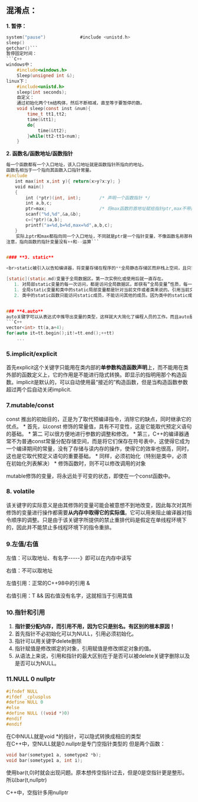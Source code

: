
## 混淆点：

**1. 
暂停：**
```C
system("pause")             #include <unistd.h>
sleep()
getchar()```
暂停固定时间：
```C++
windows中：
    #include<windows.h>
    Sleep(unsigned int &);
linux下：
    #include<unistd.h>
    sleep(int seconds);
    自定义：
    通过初始化两个tm结构体，然后不断相减，直至等于要暂停的数。
    void sleep(const inst &num){
        time_t tt1,tt2;
        time(&tt1);
        do{
            time(&tt2);
        }while(tt2-tt1<num);
    }   
```

**2. 函数名/函数地址/函数指针**
```C
每一个函数都有一个入口地址，该入口地址就是函数指针所指向的地址。
函数名相当于一个指向其函数入口指针常量。
#include
　　int max(int x,int y){ return(x>y?x:y); }
　　void main()
　　{
    　　int (*ptr)(int, int);       /* 声明一个函数指针 */
    　　int a,b,c;
    　　ptr=max;                    /* 将max函数的首地址赋给指针ptr,max不带括号和参数，max代表函数的首地址 */
    　　scanf("%d,%d",&a,&b);
    　　c=(*ptr)(a,b);
    　　printf("a=%d,b=%d,max=%d",a,b,c);
　　}
　  实际上ptr和max都指向同一个入口地址，不同就是ptr是一个指针变量，不像函数名称那样是死的，它可以指向任何函数
注意，指向函数的指针变量没有++和--运算```


#### **3. static**

<br>static被引入以告知编译器，将变量存储在程序的**全局静态存储区而非栈上空间，且只实例化一次(故编译器用一个bool对象每次判断是否已经实例化)**。

[static](static.md)变量于全局数据区。第一次实例化或使用后就一直存在。
   1. 对局部static变量的每一次访问，都是访问全局数据区。即获有“全局变量”性质，每一次改变都是全局数据区的改变。
   1. 全局static变量和类中的static局部变量都是针对当前文件或者类来说的。引用当前文件或者实例化类时，可以有同名而不冲突。**因为针对当前文件、类，对其他文件或者类不可见**
   2. 类中的static函数只能访问static成员，不能访问其他的成员。因为类中的static成员是类有的，而不是实例特有。


### **4.auto**
auto关键字可以从表达式中推导出变量的类型，这样就大大简化了编程人员的工作。而且auto是在编译时对变量进行了类型推导，所以不会对程序的效率造成影响，另外auto也不会对编译速度造成太大影响，因为编译时本身也要右侧推导后判断是否与左侧匹配。
```C++
vector<int> tt(a,a+4);
for(auto it=tt.begin();it!=tt.end();++tt)
    ...
```
### **5.implicit/explicit**
首先explicit这个关键字只能用在类内部的**单参数构造函数声明**上，而不能用在类外部的函数定义上，它的作用是不能进行隐式转换。即显示的指明用那个构造函数。implicit是默认的，可以自动使用最“接近的”构造函数，但是当构造函数参数超过两个后自动关闭implicit.
### **7.mutable/const**
const 推出的初始目的，正是为了取代预编译指令，消除它的缺点，同时继承它的优点。
* 
首先，以const 修饰的常量值，具有不可变性，这是它能取代预定义语句的基础。
* 
第二 可以很方便地进行参数的调整和修改。
* 
第三，C++的编译器通常不为普通const常量分配存储空间，而是将它们保存在符号表中，这使得它成为一个编译期间的常量，没有了存储与读内存的操作，使得它的效率也很高，同时，这也是它取代预定义语句的重要基础。
* 
同样，必须初始化（特别是类中，必须在初始化列表解决）
* 
修饰函数时，则不可以修改调用的对象

mutable修饰的变量，将永远处于可变的状态，即使在一个const函数中。

### **8. volatile**

该关键字的实际意义是由其修饰的变量可能会被意想不到地改变，因此每次对其所修饰的变量进行操作都需要**从内存中取得它的实际值**。它可以用来阻止编译器对指令顺序的调整。只是由于该关键字所提供的禁止重排代码是假定在单线程环境下的，因此并不能禁止多线程环境下的指令重排。

### **9.左值/右值**

左值：可以取地址、有名字-----》即可以在内存中读写

右值：不可以取地址

左值引用：正常的C++98中的引用 &

右值引用：T && 因右值没有名字，这就相当于引用其值

### **10.指针和引用**
1. **指针要分配内存，而引用不用，因为它只是别名。有区别的根本原因！**
2. 首先指针不必初始化可以为NULL，引用必须初始化。
2. 指针可以用关键字delete删除
3. 指针赋值是修改绑定的对象，引用赋值是修改绑定对象的值。
4. 从语法上来说，引用和指针的最大区别在于是否可以被delete关键字删除以及是否可以为NULL。

### **11.NULL 0  nullptr**
```C
#ifndef NULL
#ifdef _cplusplus
#define NULL 0
#else
#define NULL ((void *)0)
#endif
#endif
```
在C中NULL就是void *的指针，可以隐式转换成相应的类型<br>
在C++中，空NULL就是0.nullptr是专门空指针类型的
但是两个函数：
```C
void bar(sometype1 a, sometype2 *b);
void bar(sometype1 a, int i);
```
使用bar(t,0)时就会出现问题。原本想传空指针过去，但是0是空指针更是整形。所以bar(t,nullptr)

C++中，空指针多用nullptr